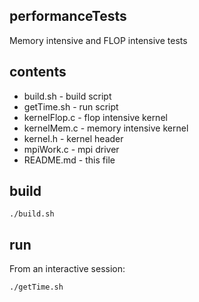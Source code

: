 ## performanceTests
Memory intensive and FLOP intensive tests

## contents
- build.sh - build script 
- getTime.sh - run script
- kernelFlop.c - flop intensive kernel
- kernelMem.c - memory intensive kernel
- kernel.h - kernel header
- mpiWork.c - mpi driver
- README.md - this file 

## build
    ./build.sh

## run
From an interactive session:

    ./getTime.sh
